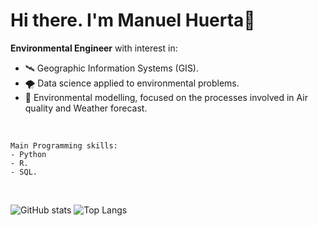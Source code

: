 # Hi there. I'm Manuel Huerta👋

**Environmental Engineer** with interest in:

- 🛰 Geographic Information Systems (GIS).
- 🌪 Data science applied to environmental problems.
- 🌊 Environmental modelling, focused on the processes involved in Air quality and Weather forecast.

<br />

```
Main Programming skills:
- Python
- R.
- SQL.
```

<br />

![GitHub stats](https://github-readme-stats.vercel.app/api?username=maniconaji&show_icons=true&theme=gruvbox&count_private=true&layout=normal) ![Top Langs](https://github-readme-stats.vercel.app/api/top-langs/?username=maniconaji&layout=normal&show_icons=true&theme=gruvbox&count_private=true)

<!--
**maniconaji/maniconaji** is a ✨ _special_ ✨ repository because its `README.md` (this file) appears on your GitHub profile.

Here are some ideas to get you started:

- 🔭 I’m currently working on ...
- 👯 I’m looking to collaborate on ...
- 🤔 I’m looking for help with ...
- 💬 Ask me about ...
- 📫 How to reach me: ...
- 😄 Pronouns: ...
-
-->
